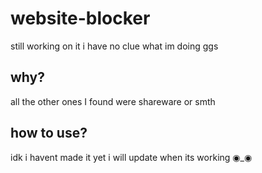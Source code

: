 # website-blocker
still working on it
i have no clue what im doing
ggs

## why?
all the other ones I found were shareware or smth

## how to use?
idk i havent made it yet
i will update when its working ◉_◉